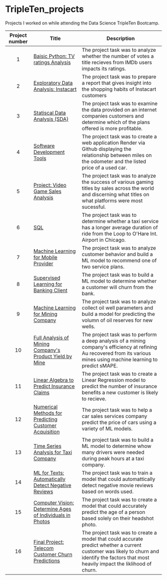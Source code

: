 # TripleTen_projects
Projects I worked on while attending the Data Science TripleTen Bootcamp.


| Project number | Title | Description |
| :-----------: | ----------- |----------- |
| 1 | [Baisic Python: TV ratings Analysis](https://github.com/JohnFDwy/Basic_Python) | The project task was to analyze whether the number of votes a title recieves from IMDb users impacts its ratings. |
| 2 | [Exploratory Data Analysis: Instacart](https://github.com/JohnFDwy/EDA) | The project task was to prepare a report that gives insight into the shopping habits of Instacart customers |
| 3 | [Statiscal Data Analysis (SDA)](https://github.com/JohnFDwy/Statistical_Data_Analysis/blob/main/README.md) | The project task was to examine the data provided on an internet companies customers and determine which of the plans offered is more profitable. |
| 4 | [Software Development Tools](https://github.com/JohnFDwy/Project4) | The project task was to create a web application Render via Github displaying the relationship between miles on the odometer and the listed price of a used car. |
| 5 | [Project: Video Game Sales Analysis](https://github.com/JohnFDwy/Integrated_Project) | The project task was to analyze the success of various gaming titles by sales across the world and discerning what titles on what platforms were most sucessful. |
| 6 | [SQL](https://github.com/JohnFDwy/Data_Collection_Storage) | The project task was to determine whether a taxi service has a longer average duration of ride from the Loop to O'Hare Int. Airport in Chicago. |
| 7 | [Machine Learning for Mobile Provider](https://github.com/JohnFDwy/Machine_Learning_1) | The project task was to analyze customer behavior and build a ML model to recommend one of two service plans. |
| 8 | [Supervised Learning for Banking Client](https://github.com/JohnFDwy/Project_8) | The project task was to build a ML model to determine whether a customer will churn from the bank. |
| 9 | [Machine Learning for Mining Company](https://github.com/JohnFDwy/Project_9) | The project task was to analyze collect oil well parameters and build a model for predicting the volumn of oil reserves for new wells. |
| 10 | [Full Analysis of Mining Company's Product Yield by Mine](https://github.com/JohnFDwy/Project_10)| The project task was to perform a deep analysis of a mining company's efficiency at refining Au recovered from its various mines using machine learning to predict sMAPE. |
| 11 | [Linear Algebra to Predict Insurance Claims](https://github.com/JohnFDwy/Project_11) | The project task was to create a Linear Regression model to predict the number of insurance benefits a new customer is likely to recieve. |
| 12 | [Numerical Methods for Predicting Customer Acquisition](https://github.com/JohnFDwy/Project_12) | The project task was to help a car sales services company predict the price of cars using a variety of ML models. |
| 13 | [Time Series Analysis for Taxi Company](https://github.com/JohnFDwy/Project_13) | The project task was to build a ML model to determine whow many drivers were needed during peak hours at a taxi company. |
| 14 | [ML for Texts: Automatically Detect Negative Reviews](https://github.com/JohnFDwy/Project_14) | The project task was to train a model that could automattically detect negative movie reviews based on words used. |
| 15 | [Computer Vision: Determine Ages of Individuals in Photos](https://github.com/JohnFDwy/Project_15) | The project task was to create a model that could accurately predict the age of a person based solely on their headshot photo. |
| 16 | [Final Project: Telecom Customer Churn Predictions](https://github.com/JohnFDwy/Project_16) | The project task was to create a model that could accurate predict whether a current customer was likely to churn and identify the factors that most heavily impact the liklihood of churn. |

